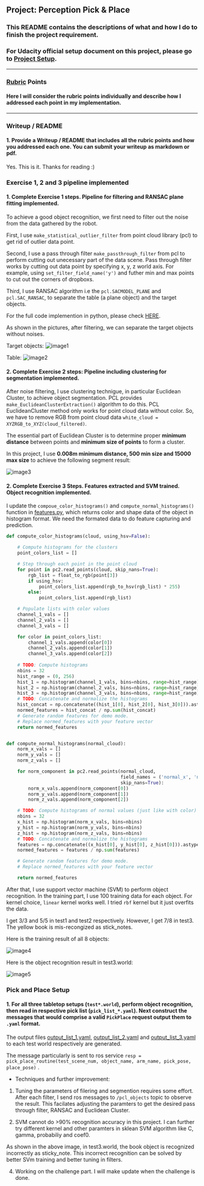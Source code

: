 ## Project: Perception Pick & Place
### This README contains the descriptions of what and how I do to finish the project requirement.
### For Udacity official setup document on this project, please go to [Project Setup](/setup_and_requirement.md).

---

### [Rubric](https://review.udacity.com/#!/rubrics/1067/view) Points
#### Here I will consider the rubric points individually and describe how I addressed each point in my implementation.  

---

[//]: # (Image References)

[image1]: ./project_image/filtering.png
[image2]: ./project_image/table.png
[image3]: ./project_image/segment.png
[image4]: ./project_image/training_result.png
[image5]: ./project_image/recognition.png


### Writeup / README

#### 1. Provide a Writeup / README that includes all the rubric points and how you addressed each one.  You can submit your writeup as markdown or pdf.  

Yes. This is it. Thanks for reading :)

### Exercise 1, 2 and 3 pipeline implemented
#### 1. Complete Exercise 1 steps. Pipeline for filtering and RANSAC plane fitting implemented.
To achieve a good object recognition, we first need to filter out the noise from the data gathered by the robot.

First, I use `make_statistical_outlier_filter` from point cloud library (pcl)
to get rid of outlier data point.

Second, I use a pass through filter `make_passthrough_filter` from pcl to perform cutting out unecessary part of the data scene. Pass through filter works by cutting out data point by specifying x, y, z world axis. For example, using `set_filter_field_name('y')` and futher min and max points to cut out the corners of dropboxs.

Third, I use RANSAC algorithm i.e the `pcl.SACMODEL_PLANE` and `pcl.SAC_RANSAC`, to separate the table (a plane object) and the target objects.

For the full code implemention in python, please check [HERE](/pr2_robot/scripts/project_template.py).

As shown in the pictures, after filtering, we can separate the target objects without noises.

Target objects:
![image1]

Table:
![image2]

#### 2. Complete Exercise 2 steps: Pipeline including clustering for segmentation implemented.  

After noise filtering, I use clustering technigue, in particular Euclidean Cluster, to achieve object segmentation. PCL provides `make_EuclideanClusterExtraction()` algorithm to do this.
PCL EuclideanCluster method only works for point cloud data without color. So, we have to remove RGB from point cloud data `white_cloud = XYZRGB_to_XYZ(cloud_filtered)`.

The essential part of Euclidean Cluster is to determine proper **minimum distance** between points and **minimum size of points** to form a cluster.

In this project, I use **0.008m minimum distance, 500 min size and 15000 max size** to achieve the following segment result:

![image3]


#### 2. Complete Exercise 3 Steps.  Features extracted and SVM trained.  Object recognition implemented.

I update the `compoue_color_histograms()` and `compute_normal_histograms()` function in [features.py](/pr2_robot/scripts/feature.py), which returns color and shape data of the object in histogram format. We need the formated data to do feature capturing and prediction. 

```python
def compute_color_histograms(cloud, using_hsv=False):

    # Compute histograms for the clusters
    point_colors_list = []

    # Step through each point in the point cloud
    for point in pc2.read_points(cloud, skip_nans=True):
        rgb_list = float_to_rgb(point[3])
        if using_hsv:
            point_colors_list.append(rgb_to_hsv(rgb_list) * 255)
        else:
            point_colors_list.append(rgb_list)

    # Populate lists with color values
    channel_1_vals = []
    channel_2_vals = []
    channel_3_vals = []

    for color in point_colors_list:
        channel_1_vals.append(color[0])
        channel_2_vals.append(color[1])
        channel_3_vals.append(color[2])
    
    # TODO: Compute histograms
    nbins = 32
    hist_range = (0, 256)
    hist_1 = np.histogram(channel_1_vals, bins=nbins, range=hist_range)
    hist_2 = np.histogram(channel_2_vals, bins=nbins, range=hist_range)
    hist_3 = np.histogram(channel_3_vals, bins=nbins, range=hist_range)
    # TODO: Concatenate and normalize the histograms
    hist_concat = np.concatenate((hist_1[0], hist_2[0], hist_3[0])).astype(np.float64)
    normed_features = hist_concat / np.sum(hist_concat)
    # Generate random features for demo mode.  
    # Replace normed_features with your feature vector
    return normed_features 


def compute_normal_histograms(normal_cloud):
    norm_x_vals = []
    norm_y_vals = []
    norm_z_vals = []

    for norm_component in pc2.read_points(normal_cloud,
                                          field_names = ('normal_x', 'normal_y', 'normal_z'),
                                          skip_nans=True):
        norm_x_vals.append(norm_component[0])
        norm_y_vals.append(norm_component[1])
        norm_z_vals.append(norm_component[2])

    # TODO: Compute histograms of normal values (just like with color)
    nbins = 32
    x_hist = np.histogram(norm_x_vals, bins=nbins)
    y_hist = np.histogram(norm_y_vals, bins=nbins)
    z_hist = np.histogram(norm_z_vals, bins=nbins)
    # TODO: Concatenate and normalize the histograms
    features = np.concatenate((x_hist[0], y_hist[0], z_hist[0])).astype(np.float64)
    normed_features = features / np.sum(features)

    # Generate random features for demo mode.  
    # Replace normed_features with your feature vector

    return normed_features
```


After that, I use support vector machine (SVM) to perform object recognition.
In the training part, I use 100 training data for each object. For kernel choice, `linear` kernel works well. I tried `rbf` kernel but it just overfits the data.

I get 3/3 and 5/5 in test1 and test2 respectively.
However, I get 7/8 in test3. The yellow book is mis-recongized as stick_notes.


Here is the training result of all 8 objects:

![image4]

Here is the object recognition result in test3.world: 

![image5]

### Pick and Place Setup

#### 1. For all three tabletop setups (`test*.world`), perform object recognition, then read in respective pick list (`pick_list_*.yaml`). Next construct the messages that would comprise a valid `PickPlace` request output them to `.yaml` format.

The output files [output_list_1.yaml](./output/output_list_1.yaml), [output_list_2.yaml](./output/output_list_2.yaml) and [output_list_3.yaml](./output/output_list_3.yaml) to each test world respectively are generated.

The message particularly is sent to ros service `resp = pick_place_routine(test_scene_num, object_name, arm_name, pick_pose, place_pose)` .

* Techniques and further improvement:
1. Tuning the parameters of filering and segmention requires some effort. After each filter, I send ros messages to `/pcl_objects` topic to observe the result. This facilates adjusting the paramters to get the desired pass through filter, RANSAC and Euclidean Cluster.

2. SVM cannot do >90% recognition accuracy in this project. I can further try different kernel and other paramters in sklean SVM algorithm like C, gamma, probabiliy and coef0.

As shown in the above image, in test3.world, the book object is recognized incorrectly as sticky_note.
This incorrect recognition can be solved by better SVm training and better tuning in filters.

4. Working on the challenge part. I will make update when the challenge is done. 



